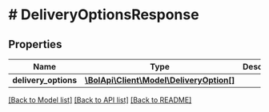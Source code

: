 # # DeliveryOptionsResponse

## Properties

Name | Type | Description | Notes
------------ | ------------- | ------------- | -------------
**delivery_options** | [**\BolApi\Client\Model\DeliveryOption[]**](DeliveryOption.md) |  |

[[Back to Model list]](../../README.md#models) [[Back to API list]](../../README.md#endpoints) [[Back to README]](../../README.md)
